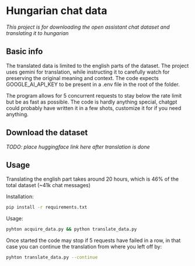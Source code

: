 # Hungarian chat data

*This project is for downloading the open assistant chat dataset and translating it to hungarian*

## Basic info

The translated data is limited to the english parts of the dataset. The project uses gemini for
translation, while instructing it to carefully watch for preserving the original meaning and context.
The code expects GOOGLE_AI_API_KEY to be present in a .env file in the root of the folder.

The program allows for 5 concurrent requests to stay below the rate limit but be as fast as possible.
The code is hardly anything special, chatgpt could probably have written it in a few shots, customize
it for if you need anything.


## Download the dataset

*TODO: place huggingface link here after translation is done*

## Usage

Translating the english part takes around 20 hours, which is 46% of the total dataset (~41k chat messages)

Installation:
```bash
pip install -r requirements.txt
```
Usage:
```bash
pyhton acquire_data.py && python translate_data.py
```

Once started the code may stop if 5 requests have failed in a row, in that case you can
continue the translation from where you left off by:

```bash
pyhton translate_data.py --continue
```
